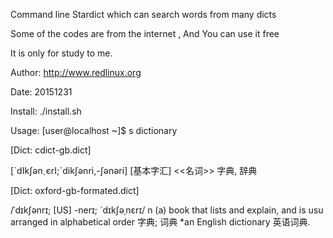 Command line Stardict which can search words from many dicts

Some of the codes  are from the internet , And You can use it free

It is only for study to me.

Author: http://www.redlinux.org

Date: 20151231

Install:
    ./install.sh

Usage: 
[user@localhost ~]$ s dictionary

[Dict: cdict-gb.dict]

[ˋdIkʃәnˏєrI;ˊdikʃәnri,-ʃәnәri]
[基本字汇]
<<名词>>
字典, 辞典

[Dict: oxford-gb-formated.dict]

/ˈdɪkʃənrɪ;   [US]    -nerɪ; `dɪkʃəˌnɛrɪ/
n
(a) book that lists and explain, and is usu arranged in 
alphabetical order 字典; 词典
*an English dictionary 英语词典.

